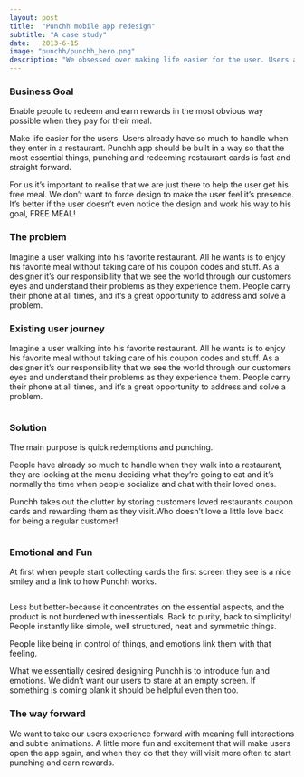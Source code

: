 ```yaml
---
layout: post
title:  "Punchh mobile app redesign"
subtitle: "A case study"
date:   2013-6-15
image: "punchh/punchh_hero.png"
description: "We obsessed over making life easier for the user. Users already have so much to handle when they enter in a restaurant. Punchh is built in a way so that the most essential things, punching and redeeming restaurant cards is fast and straight forward."
---
```


<h3>Business Goal</h3>
<p>Enable people to redeem and earn rewards in the most obvious way possible when they pay for their meal.</p>
<p>
  Make life easier for the users. Users already have so much to handle when they enter in a restaurant. Punchh app should be built in a way so that the most essential things, punching and redeeming restaurant cards is fast and straight forward.
</p>
<p>
  For us it’s important to realise that we are just there to help the user get his free meal. We don’t want to force design to make the user feel it’s presence. It’s better if the user doesn’t even notice the design and work his way to his goal, FREE MEAL!
</p>

<h3>The problem</h3>
<p>Imagine a user walking into his favorite restaurant. All he wants is to enjoy his favorite meal without taking care of his coupon codes and stuff.
As a designer it’s our responsibility that we see the world through our customers eyes and understand their problems as they experience them.
People carry their phone at all times, and it’s a great opportunity to address and solve a problem.
</p>

<h3>Existing user journey</h3>
<p>Imagine a user walking into his favorite restaurant. All he wants is to enjoy his favorite meal without taking care of his coupon codes and stuff.
As a designer it’s our responsibility that we see the world through our customers eyes and understand their problems as they experience them.
People carry their phone at all times, and it’s a great opportunity to address and solve a problem.
</p>
<p class="full-width" style="text-align:center;"><img src="{{ '/assets/img/punchh/part1.jpg' | prepend: site.baseurl }}" alt=""></p>

<h3>Solution</h3>
<p>The main purpose is quick redemptions and punching.</p>
<p>People have already so much to handle when they walk into a restaurant, they are looking at the menu deciding what they’re going to eat and it’s normally the time when people socialize and chat with their loved ones.</p>
<p>Punchh takes out the clutter by storing customers loved restaurants coupon cards and rewarding them as they visit.Who doesn’t love a little love back for being a regular customer!
</p>
<p class="full-width" style="text-align:center;"><img src="{{ '/assets/img/punchh/punchh_home.png' | prepend: site.baseurl }}" alt=""></p>

<h3>Emotional and Fun</h3>

<p>At first when people start collecting cards the first screen they see is a nice smiley and a link to how Punchh works.</p>
<p class="full-width" style="text-align:center;"><img src="{{ '/assets/img/punchh/punchh_fun.jpeg' | prepend: site.baseurl }}" alt=""></p>    
<p>Less but better-because it concentrates on the essential aspects, and the product is not burdened with inessentials. Back to purity, back to simplicity! People instantly like simple, well structured, neat and symmetric things.</p>
<p>People like being in control of things, and emotions link them with that feeling.</p>
<p>What we essentially desired designing Punchh is to introduce fun and emotions.
We didn’t want our users to stare at an empty screen. If something is coming blank it should be helpful even then too.</p>

<h3>The way forward</h3>
<p>We want to take our users experience forward with meaning full interactions and subtle animations. A little more fun and excitement that will make users open the app again, and when they do that they will visit more often to start punching and earn rewards.
</p>